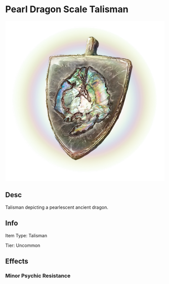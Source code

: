 # Pearl Dragon Scale Talisman

![Copyrighted Image](PearlDragonScaleTalisman.png)

## Desc

Talisman depicting a pearlescent ancient dragon.

## Info

Item Type: Talisman

Tier: Uncommon

## Effects

### Minor Psychic Resistance
